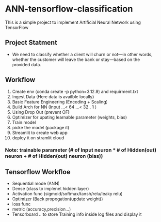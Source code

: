 # ANN-tensorflow-classification
This is a simple project to implement Artificial Neural Network using TensorFlow 

## Project Statment 
- We need to classify whether a client will churn or not—in other words, whether the customer will leave the bank or stay—based on the provided data.

## Workflow 
1. Create env (conda create -p python=3.12.9) and requirment.txt  
1. Ingest Data (Here data is availble locally)
2. Basic Feature Engineering (Encoding + Scaling)
3. Build Arch for NN (Input ...< 64 ...< 32.. 1 )
4. Using Drop Out (prevent OF)
5. Optimizer for upating learnable parameter (weights, bias)
6. Train model 
7. picke the model (package it)
8. Streamlit to create web app 
9. deploy it on stramlit cloud 

### Note:  trainable parameter (# of Input neuron  * # of Hidden(out) neuron + # of Hidden(out) neuron (bias))


## Tensorflow Workfloe
- Sequential mode (ANN)
- Dense (class to implenet hidden layer)
- Activation func (sigmoid/softmax/tansh/relu/leaky relu)
- Optimizer (Back propogation(update weight))
- loss func 
- metric (accuracy,precision...)
- Tensorboard .. to store Training info inside log files and display it 
  